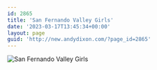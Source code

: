 ```yaml
---
id: 2865
title: 'San Fernando Valley Girls'
date: '2023-03-17T13:45:34+00:00'
layout: page
guid: 'http://new.andydixon.com/?page_id=2865'
---
```


![San Fernando Valley Girls](https://i0.wp.com/assets.g8x2.ldn.idrivee2-23.com/posters/San%20Fernando%20Valley%20Girls%2001.jpg?w=1200&ssl=1 "San Fernando Valley Girls")